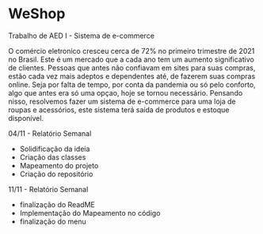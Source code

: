 # WeShop
Trabalho de AED I - Sistema de e-commerce

O comércio eletronico cresceu cerca de 72% no primeiro trimestre de 2021 no Brasil. Este é um mercado que a cada ano tem um aumento significativo de clientes. Pessoas que antes não confiavam em sites para suas compras, estão cada vez mais adeptos e dependentes até, de fazerem suas compras online. Seja por falta de tempo, por conta da pandemia ou só pelo conforto, algo que antes era só uma opçao, hoje se tornou necessário. Pensando nisso, resolvemos fazer um sistema de e-commerce para uma loja de roupas e acessórios, este sistema terá saída de produtos e estoque disponível.


04/11 - Relatório Semanal
  - Solidificação da ideia
  - Criação das classes
  - Mapeamento do projeto
  - Criação do repositório
   
11/11 - Relatório Semanal
  - finalização do ReadME
  - Implementação do Mapeamento no código
  - finalização do menu
